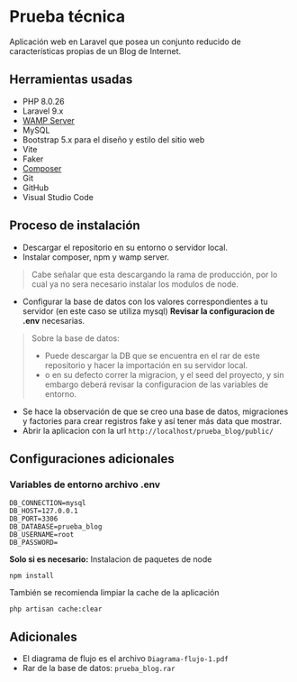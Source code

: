 # Prueba técnica

Aplicación web en Laravel que posea un conjunto reducido
de características propias de un Blog de Internet.



## Herramientas usadas

- PHP 8.0.26
- Laravel 9.x
- [WAMP Server](https://www.wampserver.com/en/download-wampserver-64bits/)
- MySQL
- Bootstrap 5.x para el diseño y estilo del sitio web
- Vite
- Faker
- [Composer](https://getcomposer.org/download/)
- Git
- GitHub
- Visual Studio Code



## Proceso de instalación
- Descargar el repositorio en su entorno o servidor local.
- Instalar composer, npm y wamp server. 
>Cabe señalar que esta descargando la rama de producción, por lo cual ya no sera necesario instalar los modulos de node.
- Configurar la base de datos con los valores correspondientes a tu servidor (en este caso se utiliza mysql) **Revisar la configuracion de .env** necesarias.
> Sobre la base de datos:
>- Puede descargar la DB que se encuentra en el rar de este repositorio y hacer la importación en su servidor local.
>- o en su defecto correr la migracion, y el seed del proyecto, y sin embargo deberá revisar la configuracion de las variables de entorno.
- Se hace la observación de que se creo una base de datos, migraciones y factories para crear registros fake y así tener más data que mostrar.
- Abrir la aplicacion con la url `http://localhost/prueba_blog/public/`


## Configuraciones adicionales
### Variables de entorno archivo .env
    DB_CONNECTION=mysql
    DB_HOST=127.0.0.1
    DB_PORT=3306
    DB_DATABASE=prueba_blog
    DB_USERNAME=root
    DB_PASSWORD=

**Solo si es necesario:**
Instalacion de paquetes de node 

    npm install

También se recomienda limpiar la cache de la aplicación
    
    php artisan cache:clear

## Adicionales
- El diagrama de flujo es el archivo `Diagrama-flujo-1.pdf`
- Rar de la base de datos: `prueba_blog.rar`
